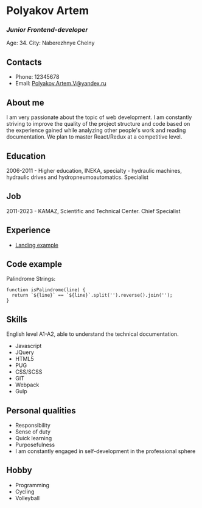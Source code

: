 # Polyakov Artem
### _Junior Frontend-developer_
Age: 34. City: Naberezhnye Chelny

## Contacts
- Phone: 12345678
- Email: Polyakov.Artem.V@yandex.ru

## About me
I am very passionate about the topic of web development. I am constantly striving to improve the quality of the project structure and code based on the experience gained while analyzing other people's work and reading documentation. We plan to master React/Redux at a competitive level.

## Education
2006-2011 - Higher education, INEKA, specialty - hydraulic machines, hydraulic drives and hydropneumoautomatics. Specialist

## Job
2011-2023 - KAMAZ, Scientific and Technical Center. Chief Specialist

## Experience
- [Landing example](https://github.com/polyakov-artem/landing-example)

## Code example
Palindrome Strings:

```
function isPalindrome(line) {
  return `${line}` == `${line}`.split('').reverse().join('');
}
```

## Skills
English level A1-A2, able to understand the technical documentation.
- Javascript
- JQuery
- HTML5
- PUG
- CSS/SCSS
- GIT
- Webpack
- Gulp

## Personal qualities
- Responsibility
- Sense of duty
- Quick learning
- Purposefulness
- I am constantly engaged in self-development in the professional sphere

## Hobby
- Programming
- Cycling
- Volleyball